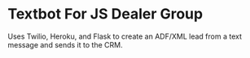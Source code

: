 # Textbot For JS Dealer Group

Uses Twilio, Heroku, and Flask to create an ADF/XML lead from a text message and sends it to the CRM.
